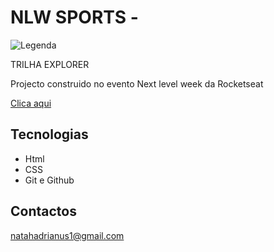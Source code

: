 
 # NLW SPORTS -
  
  ![Legenda](./_C__Users_HP_Documents_NLW_index.html.png)

  TRILHA EXPLORER

 Projecto construido no evento Next level week da Rocketseat

[Clica aqui](https://nata-hadrianus.github.io/NLW-Sports/)

 ## Tecnologias
   - Html  
   - CSS
   - Git e Github
  

## Contactos
  natahadrianus1@gmail.com
